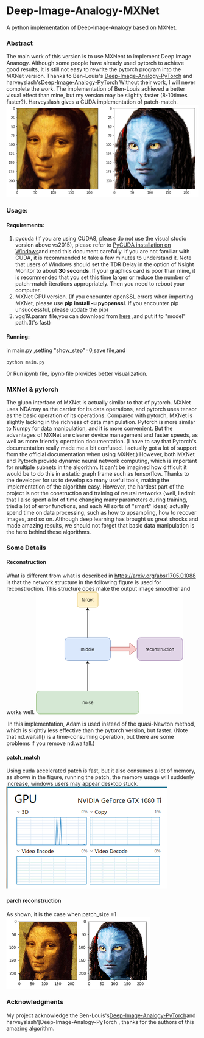 # Deep-Image-Analogy-MXNet
A python implementation of Deep-Image-Analogy based on MXNet.
### Abstract
The main work of this version is to use MXNent to implement Deep Image Ananogy. Although some people have already used pytorch to achieve good results, it is still not easy to rewrite the pytorch program into the MXNet version.
Thanks to Ben-Louis's [Deep-Image-Analogy-PyTorch](https://github.com/Ben-Louis/Deep-Image-Analogy-PyTorch.git) and harveyslash's[Deep-Image-Analogy-PyTorch]( https://github.com/harveyslash/Deep-Image-Analogy-PyTorch.git) Without their work, I will never complete the work. The implementation of Ben-Louis achieved a better visual effect than mine, but my version may be slightly faster (8-10times faster?). Harveyslash gives a CUDA implementation of patch-match.
![](./result/result.png)

### Usage:
#### Requirements:
1. pycuda (If you are using CUDA8, please do not use the visual  studio version above vs2015), please refer to [PyCUDA installation on Windows](https://github.com/drasmuss/hessianfree/wiki/PyCUDA-installation-on-Windows)and read this document carefully. If you are not familiar with CUDA, it is recommended to take a few minutes to understand it. Note that users of Windows should set the TDR Delay in the option of Nsight Monitor to about **30 seconds**. If your graphics card is poor than mine, it is recommended that you set this time larger or reduce the number of patch-match iterations appropriately. Then you need to reboot your computer.
2. MXNet GPU version. (If you encounter openSSL errors when importing MXNet, please use **pip install -u pyopenssl**. If you encounter pip unsuccessful, please update the pip)
3. vgg19.param file,you can download from [here](https://apache-mxnet.s3-accelerate.dualstack.amazonaws.com/gluon/models/vgg19-f7134366.zip) ,and put it to "model" path.(It's fast)
#### Running:
in main.py ,setting "show_step"=0,save file,and
```
python main.py
```
0r
Run ipynb file, ipynb file provides better visualization.
### MXNet & pytorch
The gluon interface of MXNet is actually similar to that of pytorch. MXNet uses NDArray as the carrier for its data operations, and pytorch uses tensor as the basic operation of its operations. Compared with pytorch, MXNet is slightly lacking in the richness of data manipulation. Pytorch is more similar to Numpy for data manipulation, and it is more convenient. But the advantages of MXNet are clearer device management and faster speeds, as well as more friendly operation documentation. (I have to say that Pytorch's documentation really made me a bit confused. I actually got a lot of support from the official documentation when using MXNet.)
However, both MXNet and Pytorch provide dynamic neural network computing, which is important for multiple subnets in the algorithm. It can't be imagined how difficult it would be to do this in a static graph frame such as tensorflow. Thanks to the developer for us to develop so many useful tools, making the implementation of the algorithm easy.
However, the hardest part of the project is not the construction and training of neural networks (well, I admit that I also spent a lot of time changing many parameters during training, tried a lot of error functions, and each All sorts of "smart" ideas) actually spend time on data processing, such as how to upsampling, how to recover images, and so on. Although deep learning has brought us great shocks and made amazing results, we should not forget that basic data manipulation is the hero behind these algorithms.
### Some Details
#### Reconstruction
What is different from what is described in https://arxiv.org/abs/1705.01088 is that the network structure in the following figure is used for reconstruction. This structure does make the output image smoother and works well.
![](./result/DIA_1.png)

 In this implementation, Adam is used instead of the quasi-Newton method, which is slightly less effective than the pytorch version, but faster. (Note that nd.waitall() is a time-consuming operation, but there are some problems if you remove nd.waitall.)
#### patch_match
Using cuda accelerated patch is fast, but it also consumes a lot of memory, as shown in the figure, running the patch, the memory usage will suddenly increase, windows users may appear desktop stuck.
![](./result/DIA_2.png)
#### parch reconstruction
As shown, it is the case when patch_size =1
![](./result/result_a.png)
### Acknowledgments
My project acknowledge the Ben-Louis's[Deep-Image-Analogy-PyTorch](https://github.com/Ben-Louis/Deep-Image-Analogy-PyTorch.git)and harveyslash'[Deep-Image-Analogy-PyTorch , thanks for the authors of this amazing algorithm.
